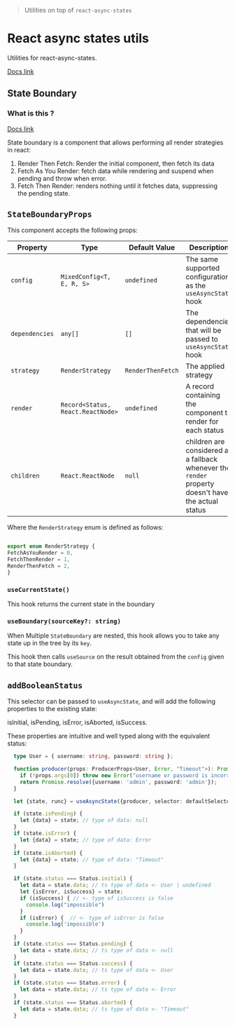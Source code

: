 > Utilities on top of `react-async-states`

# React async states utils

Utilities for react-async-states.

[Docs link](https://incepter.github.io/react-async-states/docs/utils/intro)

## State Boundary

### What is this ?

[Docs link](https://incepter.github.io/react-async-states/docs/utils/state-boundary)

State boundary is a component that allows performing all render strategies in react:

1. Render Then Fetch: Render the initial component, then fetch its data
2. Fetch As You Render: fetch data while rendering and suspend when pending and
   throw when error.
3. Fetch Then Render: renders nothing until it fetches data, suppressing
   the pending state.

## `StateBoundaryProps`

This component accepts the following props:

| Property       | Type                              | Default Value     | Description                                                                                         |
|----------------|-----------------------------------|-------------------|-----------------------------------------------------------------------------------------------------|
| `config`       | `MixedConfig<T, E, R, S>`         | `undefined`       | The same supported configuration as the `useAsyncState` hook                                        |
| `dependencies` | `any[]`                           | `[]`              | The dependencies that will be passed to `useAsyncState` hook                                        |
| `strategy`     | `RenderStrategy`                  | `RenderThenFetch` | The applied strategy                                                                                |
| `render`       | `Record<Status, React.ReactNode>` | `undefined`       | A record containing the component to render for each status                                         |
| `children`     | `React.ReactNode`                 | `null`            | children are considered as a fallback whenever the `render` property doesn't have the actual status |


Where the `RenderStrategy` enum is defined as follows:
```ts

export enum RenderStrategy {
FetchAsYouRender = 0,
FetchThenRender = 1,
RenderThenFetch = 2,
}

```

### `useCurrentState()`

This hook returns the current state in the boundary

### `useBoundary(sourceKey?: string)`

When Multiple `StateBoundary` are nested, this hook allows you to take any
state up in the tree by its `key`.

This hook then calls `useSource` on the result obtained from the `config` given
to that state boundary.


## `addBooleanStatus`

This selector can be passed to `useAsyncState`, and will add the following
properties to the existing state:

isInitial, isPending, isError, isAborted, isSuccess.

These properties are intuitive and well typed along with the equivalent status:

```typescript
  type User = { username: string, password: string };

  function producer(props: ProducerProps<User, Error, "Timeout">): Promise<User> {
    if (!props.args[0]) throw new Error("username or password is incorrect");
    return Promise.resolve({username: 'admin', password: 'admin'});
  }

  let {state, runc} = useAsyncState({producer, selector: defaultSelector});

  if (state.isPending) {
    let {data} = state; // type of data: null
  }
  if (state.isError) {
    let {data} = state; // type of data: Error
  }
  if (state.isAborted) {
    let {data} = state; // type of data: "Timeout"
  }

  if (state.status === Status.initial) {
    let data = state.data; // ts type of data <- User | undefined
    let {isError, isSuccess} = state;
    if (isSuccess) { // <- type of isSuccess is false
      console.log("impossible")
    }
    if (isError) {  // <- type of isError is false
      console.log('impossible')
    }
  }
  if (state.status === Status.pending) {
    let data = state.data; // ts type of data <- null
  }
  if (state.status === Status.success) {
    let data = state.data; // ts type of data <- User
  }
  if (state.status === Status.error) {
    let data = state.data; // ts type of data <- Error
  }
  if (state.status === Status.aborted) {
    let data = state.data; // ts type of data <- "Timeout"
  }
```
